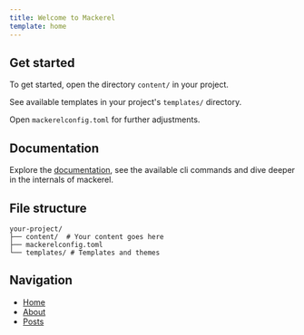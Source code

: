 ```yaml
---
title: Welcome to Mackerel
template: home
---
```


## Get started

To get started, open the directory `content/` in your project.

See available templates in your project's `templates/` directory.

Open `mackerelconfig.toml` for further adjustments.

## Documentation

Explore the [documentation](http://mackerel.sh/), see the available cli commands and dive deeper in the internals of mackerel.

## File structure

```
your-project/
├── content/  # Your content goes here
├── mackerelconfig.toml
└── templates/ # Templates and themes
```

## Navigation

- [Home](./)
- [About](./about.html)
- [Posts](./posts/)
